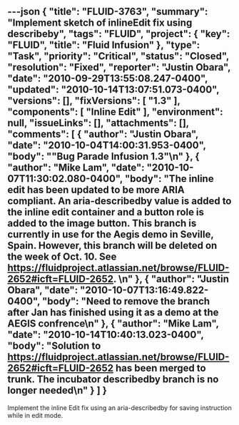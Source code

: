 ---json
{
  "title": "FLUID-3763",
  "summary": "Implement sketch of inlineEdit fix using describeby",
  "tags": "FLUID",
  "project": {
    "key": "FLUID",
    "title": "Fluid Infusion"
  },
  "type": "Task",
  "priority": "Critical",
  "status": "Closed",
  "resolution": "Fixed",
  "reporter": "Justin Obara",
  "date": "2010-09-29T13:55:08.247-0400",
  "updated": "2010-10-14T13:07:51.073-0400",
  "versions": [],
  "fixVersions": [
    "1.3"
  ],
  "components": [
    "Inline Edit"
  ],
  "environment": null,
  "issueLinks": [],
  "attachments": [],
  "comments": [
    {
      "author": "Justin Obara",
      "date": "2010-10-04T14:00:31.953-0400",
      "body": "\"Bug Parade Infusion 1.3\"\n"
    },
    {
      "author": "Mike Lam",
      "date": "2010-10-07T11:30:02.080-0400",
      "body": "The inline edit has been updated to be more ARIA compliant.  An aria-describedby value is added to the inline edit container and a button role is added to the image button.   This branch is currently in use for the Aegis demo in Seville, Spain.   However, this branch will be deleted on the week of Oct. 10.   See <https://fluidproject.atlassian.net/browse/FLUID-2652#icft=FLUID-2652>. &#x20;\n"
    },
    {
      "author": "Justin Obara",
      "date": "2010-10-07T13:16:49.822-0400",
      "body": "Need to remove the branch after Jan has finished using it as a demo at the AEGIS confrence\n"
    },
    {
      "author": "Mike Lam",
      "date": "2010-10-14T10:40:13.023-0400",
      "body": "Solution to <https://fluidproject.atlassian.net/browse/FLUID-2652#icft=FLUID-2652> has been merged to trunk.   The incubator describedby branch is no longer needed\n"
    }
  ]
}
---
Implement the inline Edit fix using an aria-describedby for saving instruction while in edit mode.

        